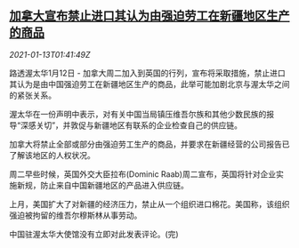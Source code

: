 <!--1610502900000-->
[加拿大宣布禁止进口其认为由强迫劳工在新疆地区生产的商品](https://cn.reuters.com/article/canada-china-britain-xinjiang-0112-tues-idCNKBS29I063)
------

<div><i>2021-01-13T01:41:49Z</i></div><p>路透渥太华1月12日 - 加拿大周二加入到英国的行列，宣布将采取措施，禁止进口其认为是由中国强迫劳工在新疆地区生产的商品，此举可能加剧北京与渥太华之间的紧张关系。</p><p>渥太华在一份声明中表示，对有关中国当局镇压维吾尔族和其他少数民族的报导“深感关切”，并敦促与新疆地区有联系的企业检查自己的供应链。</p><p>加拿大将禁止全部或部分由强迫劳工生产的商品，并要求在新疆经营的公司报告已了解该地区的人权状况。</p><p>周二早些时候，英国外交大臣拉布(Dominic Raab)周二宣布，英国将针对企业实施新规，防止来自中国新疆地区的产品进入供应链。</p><p>上月，美国扩大了对新疆的经济压力，禁止从一个组织进口棉花。美国称，该组织强迫被拘留的维吾尔穆斯林从事劳动。</p><p>中国驻渥太华大使馆没有立即对此发表评论。(完)</p>
